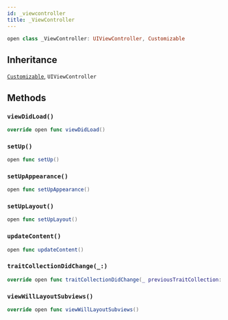 ```yaml
---
id: _viewcontroller 
title: _ViewController
--- 
```


``` swift
open class _ViewController: UIViewController, Customizable 
```

## Inheritance

[`Customizable`](Customizable), `UIViewController`

## Methods

### `viewDidLoad()`

``` swift
override open func viewDidLoad() 
```

### `setUp()`

``` swift
open func setUp() 
```

### `setUpAppearance()`

``` swift
open func setUpAppearance() 
```

### `setUpLayout()`

``` swift
open func setUpLayout() 
```

### `updateContent()`

``` swift
open func updateContent() 
```

### `traitCollectionDidChange(_:)`

``` swift
override open func traitCollectionDidChange(_ previousTraitCollection: UITraitCollection?) 
```

### `viewWillLayoutSubviews()`

``` swift
override open func viewWillLayoutSubviews() 
```
